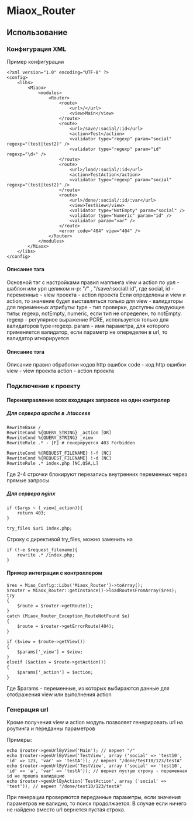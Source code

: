 Miaox_Router
============

Использование
-------------

### Конфигурация XML ###
Пример конфигурации

    <?xml version="1.0" encoding="UTF-8" ?>
    <config>
        <libs>
            <Miaox>
                <modules>
                    <Router>
                        <route>
                            <url>/</url>
                            <view>Main</view>
                        </route>
                        <route>
                            <url>/save/:social/:id</url>
                            <action>Test</action>
                            <validator type="regexp" param="social" regexp="(test|test2)" />
                            <validator type="regexp" param="id" regexp="\d+" />
                        </route>
                        <route>
                            <url>/load/:social/:id</url>
                            <action>TestAction</action>
                            <validator type="regexp" param="social" regexp="(test|test2)" />
                        </route>
                        <route>
                            <url>/done/:social/:id/:var</url>
                            <view>TestView</view>
                            <validator type="NotEmpty" param="social" />
                            <validator type="Numeric" param="id" />
                            <validator param="var" />
                        </route>
                        <error code="404" view="404" />
                    </Router>
                </modules>
            </Miaox>
        </libs>
    </config>

#### Описание тэга *<route>* ####

Основной тэг с настройками правил маппинга view и action по урл
*<url>* - шаблон или урл целиком н-р: "/" , "/save/:social/:id", где social, id - переменные
*<view>* - view проекта
*<action>* - action проекта
 Если определены и view и action, то значение будет выставляться только для view
*<validator>* - валидаторы для переменных атрибуты:
type - тип проверки, доступны следующие типы: regexp, notEmpty, numeric, если тип не определен, то notEmpty.
regexp - регулярное выражение PCRE, используется только для валидаторов type=regexp.
param - имя параметра, для которого применяется валидатор, если параметр не опеределен в url, то валидатор игнорируется

#### Описание тэга *<error>* ####

Описание правил обработки кодов http ошибок
code - код http ошибки
view - view проекта
action - action проекта

### Подключение к проекту ###

#### Перенаправление всех входящих запросов на один контролер ####

##### Для сервера apache в .htaccess #####

    RewriteBase /
    RewriteCond %{QUERY_STRING} _action [OR]
    RewriteCond %{QUERY_STRING} _view
    RewriteRule .* - [F] # генерируется 403 Forbidden

    RewriteCond %{REQUEST_FILENAME} !-f [NC]
    RewriteCond %{REQUEST_FILENAME} !-d [NC]
    RewriteRule .* index.php [NC,QSA,L]

Где 2-4 строчки блокируют перезапись внутренних переменных через прямые запросы

##### Для сервера nginx #####

    if ($args ~ (_view|_action)){
        return 403;
    }

    try_files $uri index.php;

Строку с директивой try_files, можно заменить на

    if (!-e $request_filename){
        rewrite .* /index.php;
    }

#### Пример интеграции с контроллером ####

    $res = Miao_Config::Libs('Miaox_Router')->toArray();
    $router = Miaox_Router::getInstance()->loadRoutesFromArray($res);
    try
    {
        $route = $router->getRoute();
    }
    catch (Miaox_Router_Exception_RouteNotFound $e)
    {
        $route = $router->getErrorRoute(404);
    }

    if ($view = $route->getView())
    {
        $params['_view'] = $view;
    }
    elseif ($action = $route->getAction())
    {
        $params['_action'] = $action;
    }

Где $params - переменные, из которых выбираются данные для отображения view или выполнения action

### Генерация url ###

Кроме получения view и action модуль позволяет генерировать url на роутинга и переданны параметров

Примеры:

    echo $router->genUrlByView('Main'); // вернет "/"
    echo $router->genUrlByView('TestView', array ('social' => 'test10', 'id' => 123, 'var' => 'testA')); // вернет "/done/test10/123/testA"
    echo $router->genUrlByView('TestView', array ('social' => 'test10', 'id' => 'a', 'var' => 'testA')); // вернет пустую строку - переменная id не прошла валидацию
    echo $router->genUrlByAction('TestAction', array ('social' => 'test')); // вернет "/done/test10/123/testA"

При генерации проверяются переданные параметры, если значения параметров не валидно, то поиск продолжается.
В случае если ничего не найдено вместо url вернется пустая строка.

